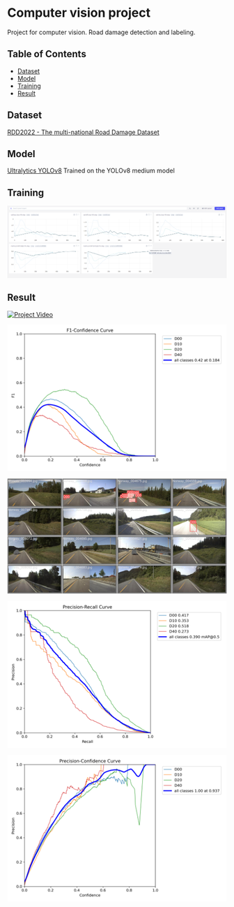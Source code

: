 # Computer vision project
Project for computer vision. Road damage detection and labeling.



## Table of Contents
- [Dataset](#Dataset)
- [Model](#Model)
- [Training](#Training)
- [Result](#Result)

## Dataset
[RDD2022 - The multi-national Road Damage Dataset](https://figshare.com/articles/dataset/RDD2022_-_The_multi-national_Road_Damage_Dataset_released_through_CRDDC_2022/21431547/1)

## Model
[Ultralytics YOLOv8](https://github.com/ultralytics/ultralytics)
Trained on the YOLOv8 medium model

## Training

![Training](./training.png)

## Result

[![Project Video](https://i.imgur.com/5GA6EMh.png)](https://youtu.be/LwRqFRWlxNY)

![result](./runs/detect/val/F1_curve.png)

![result1](./runs/detect/val/val_batch0_labels.jpg)

![result2](./runs/detect/val/PR_curve.png)

![result3](./runs/detect/val/P_curve.png)
